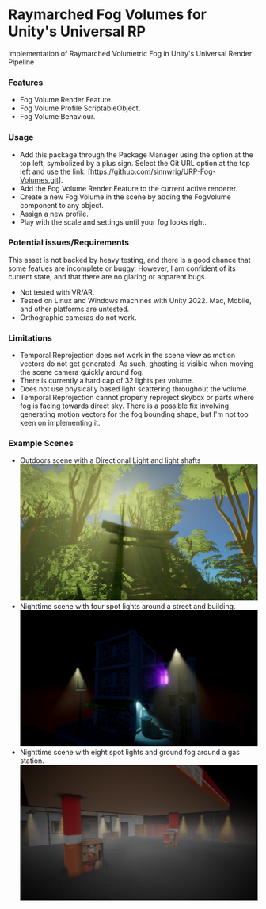 # Raymarched Fog Volumes for Unity's Universal RP

Implementation of Raymarched Volumetric Fog in Unity's Universal Render Pipeline

### Features

* Fog Volume Render Feature.
* Fog Volume Profile ScriptableObject.
* Fog Volume Behaviour.

### Usage

* Add this package through the Package Manager using the option at the top left, symbolized by a plus sign. Select the Git URL option at the top left and use the link: [https://github.com/sinnwrig/URP-Fog-Volumes.git].
* Add the Fog Volume Render Feature to the current active renderer.
* Create a new Fog Volume in the scene by adding the FogVolume component to any object.
* Assign a new profile.
* Play with the scale and settings until your fog looks right.

### Potential issues/Requirements

This asset is not backed by heavy testing, and there is a good chance that some featues are incomplete or buggy. However, I am confident of its current state, and that there are no glaring or apparent bugs. 

* Not tested with VR/AR.
* Tested on Linux and Windows machines with Unity 2022. Mac, Mobile, and other platforms are untested.
* Orthographic cameras do not work.

### Limitations

* Temporal Reprojection does not work in the scene view as motion vectors do not get generated. As such, ghosting is visible when moving the scene camera quickly around fog.
* There is currently a hard cap of 32 lights per volume. 
* Does not use physically based light scattering throughout the volume.
* Temporal Reprojection cannot properly reproject skybox or parts where fog is facing towards direct sky. There is a possible fix involving generating motion vectors for the fog bounding shape, but I'm not too keen on implementing it. 

### Example Scenes
* Outdoors scene with a Directional Light and light shafts
![Outdoors God Rays](Samples~/Scenes/Example-Terrain.png)<br>
* Nighttime scene with four spot lights around a street and building.
![Nighttime Building](Samples~/Scenes/Example-Spotlights.png)<br>
* Nighttime scene with eight spot lights and ground fog around a gas station.
![Nighttime Gas](Samples~/Scenes/Example-GasStation.png)<br>
